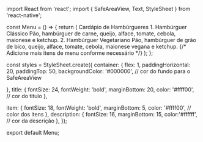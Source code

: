 import React from 'react';
import { SafeAreaView, Text, StyleSheet } from 'react-native';

const Menu = () => {
  return (
    <SafeAreaView style={styles.container}>
      <Text style={styles.title}>Cardápio de Hambúrgueres</Text>
      <Text style={styles.item}>1. Hambúrguer Clássico</Text>
      <Text style={styles.description}>Pão, hambúrguer de carne, queijo, alface, tomate, cebola, maionese e ketchup.</Text>
      <Text style={styles.item}>2. Hambúrguer Vegetariano</Text>
      <Text style={styles.description}>Pão, hambúrguer de grão de bico, queijo, alface, tomate, cebola, maionese vegana e ketchup.</Text>
      {/* Adicione mais itens de menu conforme necessário */}
    </SafeAreaView>
  );
};


const styles = StyleSheet.create({
  container: {
    flex: 1,
    paddingHorizontal: 20,
    paddingTop: 50,
    backgroundColor: '#000000', // cor do fundo para o SafeAreaView 
    
  },
  title: {
    fontSize: 24,
    fontWeight: 'bold',
    marginBottom: 20,
    color: '#ffff00', // cor do titulo 
  },

  item: {
    fontSize: 18,
    fontWeight: 'bold',
    marginBottom: 5,
    color: '#ffff00', // color dos itens 
  },
  description: {
    fontSize: 16,
    marginBottom: 15,
    color:'#ffffff', // cor da descrição 
  },
});

export default Menu;


